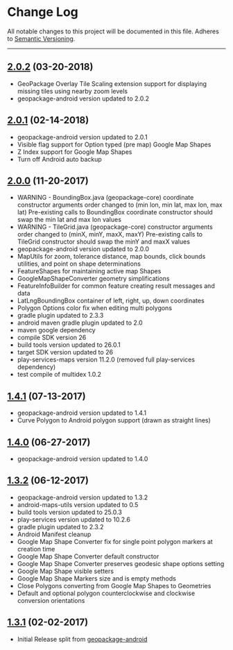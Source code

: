 # Change Log
All notable changes to this project will be documented in this file.
Adheres to [Semantic Versioning](http://semver.org/).

---

## [2.0.2](https://github.com/ngageoint/geopackage-android-map/releases/tag/2.0.2) (03-20-2018)

* GeoPackage Overlay Tile Scaling extension support for displaying missing tiles using nearby zoom levels
* geopackage-android version updated to 2.0.2

## [2.0.1](https://github.com/ngageoint/geopackage-android-map/releases/tag/2.0.1) (02-14-2018)

* geopackage-android version updated to 2.0.1
* Visible flag support for Option typed (pre map) Google Map Shapes
* Z Index support for Google Map Shapes
* Turn off Android auto backup

## [2.0.0](https://github.com/ngageoint/geopackage-android-map/releases/tag/2.0.0) (11-20-2017)

* WARNING - BoundingBox.java (geopackage-core) coordinate constructor arguments order changed to (min lon, min lat, max lon, max lat)
  Pre-existing calls to BoundingBox coordinate constructor should swap the min lat and max lon values
* WARNING - TileGrid.java (geopackage-core) constructor arguments order changed to (minX, minY, maxX, maxY)
  Pre-existing calls to TileGrid constructor should swap the minY and maxX values
* geopackage-android version updated to 2.0.0
* MapUtils for zoom, tolerance distance, map bounds, click bounds utilities, and point on shape determinations
* FeatureShapes for maintaining active map Shapes
* GoogleMapShapeConverter geometry simplifications
* FeatureInfoBuilder for common feature creating result messages and data
* LatLngBoundingBox container of left, right, up, down coordinates
* Polygon Options color fix when editing multi polygons
* gradle plugin updated to 2.3.3
* android maven gradle plugin updated to 2.0
* maven google dependency
* compile SDK version 26
* build tools version updated to 26.0.1
* target SDK version updated to 26
* play-services-maps version 11.2.0 (removed full play-services dependency)
* test compile of multidex 1.0.2

## [1.4.1](https://github.com/ngageoint/geopackage-android-map/releases/tag/1.4.1) (07-13-2017)

* geopackage-android version updated to 1.4.1
* Curve Polygon to Android polygon support (drawn as straight lines)

## [1.4.0](https://github.com/ngageoint/geopackage-android-map/releases/tag/1.4.0) (06-27-2017)

* geopackage-android version updated to 1.4.0

## [1.3.2](https://github.com/ngageoint/geopackage-android-map/releases/tag/1.3.2) (06-12-2017)

* geopackage-android version updated to 1.3.2
* android-maps-utils version updated to 0.5
* build tools version updated to 25.0.3
* play-services version updated to 10.2.6
* gradle plugin updated to 2.3.2
* Android Manifest cleanup
* Google Map Shape Converter fix for single point polygon markers at creation time
* Google Map Shape Converter default constructor
* Google Map Shape Converter preserves geodesic shape options setting
* Google Map Shape visible setters
* Google Map Shape Markers size and is empty methods
* Close Polygons converting from Google Map Shapes to Geometries
* Default and optional polygon counterclockwise and clockwise conversion orientations

## [1.3.1](https://github.com/ngageoint/geopackage-android-map/releases/tag/1.3.1) (02-02-2017)

* Initial Release split from [geopackage-android](https://github.com/ngageoint/geopackage-android)
